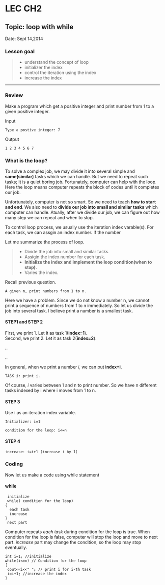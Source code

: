 # LEC CH2
## Topic: loop with while
Date: Sept 14,2014
### Lesson goal
> - understand the concept of loop
> - initializer the index
> - control the iteration using the index
> - increase the index

----
### Review
Make a program which get a positive integer and print number from 1 to a given positive integer.

Input

````  
Type a postive integer: 7
````

Output

````
1 2 3 4 5 6 7
````
### What is the loop?
To solve a complex job, we may divide it into several simple and **same(similar)** tasks which we can handle. But we need to repeat such tasks;
It is a quiet boring job. Fortunately, computer can help with the loop.
Here the loop means computer repeats the block of codes until it completes our job.

Unfortunately, computer is not so smart. So we need to teach **how to start and end**. We also need to **divide our job into small and similar tasks** which computer can handle. Atually, after we divide our job, we can figure out how many step we can repeat and when to stop.

To control loop process, we usually use the iteration index varable(s).
For each task, we can assgin an index number. If the number 

Let me summarize the process of loop.

> -  Divide the job into small and similar tasks.
> -  Assigin the index number for each task.
> -  **Initialize the index and implement the loop condition(when to stop).**
> - Varies the index.

Recall previous question.

````
A given n, print numbers from 1 to n.
````

Here we have a problem. Since we do not know a number n, we cannot print a sequence of numbers from 1 to n immediately. So let us divide the job into several task. I believe print a number is a smallest  task.

#### STEP1 and STEP 2
First, we print 1. Let it as task 1(**index=1**).<br>
Second, we print 2. Let it as task 2(**index=2**).<br>

..

..

In general, when we print a number *i*, we can put  **index=i**. 

```
TASK i: print i.
```

Of course, *i* varies between 1 and n to print number.
So we have n different tasks indexed by i where i moves from 1 to n.
#### STEP 3
Use i as an iteration index variable.

```
Initializer: i=1
```

```
condition for the loop: i<=n
```
#### STEP 4
```
increase: i=i+1 (increase i by 1)
```
### Coding

Now let us make a code using while statement

#### while

```
 initialize
 while( condition for the loop)
{
  each task
  increase   
}
 next part
```

Computer repeats *each task* during condition for the loop is true.
When condition for the loop is false, computer will stop the loop and move to next part. *increase* part may change the condition, so the loop may stop eventually.

```
int i=1; //initialize
while(i<=n) // Condition for the loop
{
 cout<<i<<" "; // print i for i-th task
 i=i+1; //increase the index
}
```













